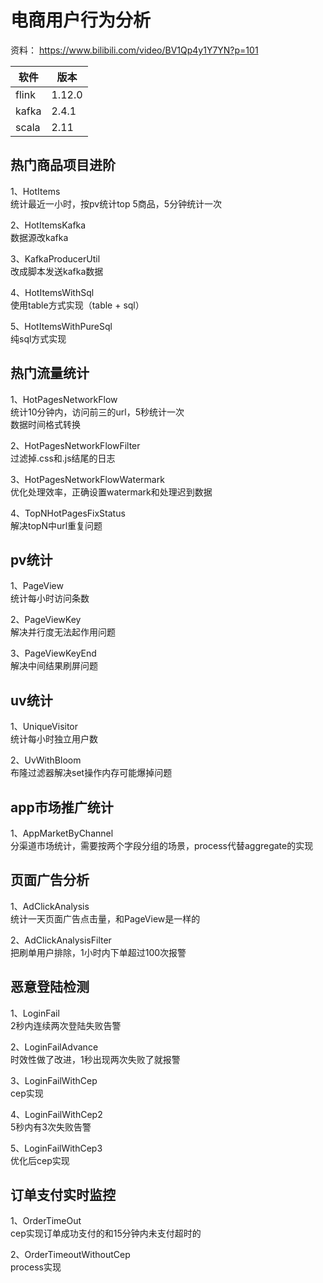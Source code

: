 # 电商用户行为分析

资料： 
https://www.bilibili.com/video/BV1Qp4y1Y7YN?p=101

| 软件  | 版本 | 
| ------ | ----   | 
| flink  | 1.12.0   |  
| kafka  | 2.4.1    |  
| scala  | 2.11     |

## 热门商品项目进阶

1、HotItems  
统计最近一小时，按pv统计top 5商品，5分钟统计一次   

2、HotItemsKafka  
数据源改kafka  

3、KafkaProducerUtil    
改成脚本发送kafka数据  

4、HotItemsWithSql  
使用table方式实现（table + sql）  

5、HotItemsWithPureSql  
纯sql方式实现    

## 热门流量统计

1、HotPagesNetworkFlow  
统计10分钟内，访问前三的url，5秒统计一次  
数据时间格式转换  

2、HotPagesNetworkFlowFilter  
过滤掉.css和.js结尾的日志  

3、HotPagesNetworkFlowWatermark  
优化处理效率，正确设置watermark和处理迟到数据  

4、TopNHotPagesFixStatus  
解决topN中url重复问题  

## pv统计

1、PageView  
统计每小时访问条数  

2、PageViewKey  
解决并行度无法起作用问题  

3、PageViewKeyEnd  
解决中间结果刷屏问题  

## uv统计

1、UniqueVisitor  
统计每小时独立用户数  

2、UvWithBloom  
布隆过滤器解决set操作内存可能爆掉问题  

## app市场推广统计

1、AppMarketByChannel  
分渠道市场统计，需要按两个字段分组的场景，process代替aggregate的实现

## 页面广告分析

1、AdClickAnalysis  
统计一天页面广告点击量，和PageView是一样的   

2、AdClickAnalysisFilter  
把刷单用户排除，1小时内下单超过100次报警     

## 恶意登陆检测

1、LoginFail  
2秒内连续两次登陆失败告警  

2、LoginFailAdvance  
时效性做了改进，1秒出现两次失败了就报警  

3、LoginFailWithCep  
cep实现  

4、LoginFailWithCep2  
5秒内有3次失败告警  

5、LoginFailWithCep3  
优化后cep实现  

## 订单支付实时监控

1、OrderTimeOut  
cep实现订单成功支付的和15分钟内未支付超时的  

2、OrderTimeoutWithoutCep  
process实现  